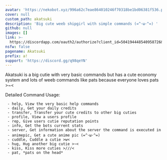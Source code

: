 ```yaml
---
avatar: 'https://nekobot.xyz/996a62c7eae864010246f70318be1bd06381f536.png'
cover: null
custom_path: akatsuki
description: 'Big cute weeb shipgirl with simple commands (=^･ω･^=) '
github: null
images: []
link: >-
  https://discordapp.com/oauth2/authorize?client_id=504194448540958726&permissions=313344&scope=bot
nsfw: false
pagename: Akatsuki
prefix: a!
support: 'https://discord.gg/q98qeYN'
---
```

Akatsuki is a big cutie with very basic commands but has a cute economy system and lots of weeb commands like pats because everyone loves pats >~<

Detailed Command Usage:
```
 - help, View the very basic help commands
 - daily, Get your daily credits
 - transfer, Transfer your cute credits to other big cuties
 - profile, View a users profile
 - rep, Give users cutie reputation points
 - info, Get the bots current stats
 - server, Get information about the server the command is executed in
 - animepic, Get a cute anime pic (=^･ω･^=)
 - cuddle, Cuddle a cutie >w<
 - hug, Hug another big cutie >~<
 - kiss, Kiss more cuties >///<
 - pat, *pats on the head*
 ```